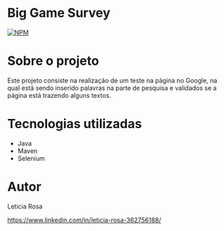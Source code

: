 # Big Game Survey 
[![NPM](https://img.shields.io/npm/l/react)](https://github.com/TitiRosa/TesteLogin/blob/main/LICENSE)

# Sobre o projeto

Este projeto consiste na realização de um teste na página no Google, na qual está sendo inserido palavras na parte de pesquisa e validados se a página está trazendo alguns textos.

# Tecnologias utilizadas
- Java
- Maven
- Selenium

# Autor

Leticia Rosa

https://www.linkedin.com/in/leticia-rosa-362756188/
